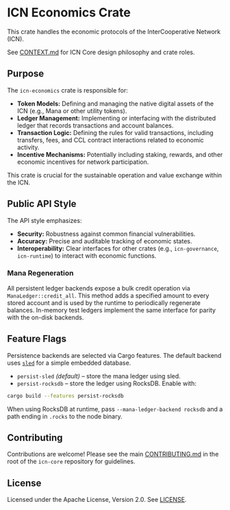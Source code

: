 # ICN Economics Crate

This crate handles the economic protocols of the InterCooperative Network (ICN).

See [CONTEXT.md](../CONTEXT.md) for ICN Core design philosophy and crate roles.

## Purpose

The `icn-economics` crate is responsible for:

*   **Token Models:** Defining and managing the native digital assets of the ICN (e.g., Mana or other utility tokens).
*   **Ledger Management:** Implementing or interfacing with the distributed ledger that records transactions and account balances.
*   **Transaction Logic:** Defining the rules for valid transactions, including transfers, fees, and CCL contract interactions related to economic activity.
*   **Incentive Mechanisms:** Potentially including staking, rewards, and other economic incentives for network participation.

This crate is crucial for the sustainable operation and value exchange within the ICN.

## Public API Style

The API style emphasizes:

*   **Security:** Robustness against common financial vulnerabilities.
*   **Accuracy:** Precise and auditable tracking of economic states.
*   **Interoperability:** Clear interfaces for other crates (e.g., `icn-governance`, `icn-runtime`) to interact with economic functions.

### Mana Regeneration

All persistent ledger backends expose a bulk credit operation via
`ManaLedger::credit_all`. This method adds a specified amount to every stored
account and is used by the runtime to periodically regenerate balances. In-memory
test ledgers implement the same interface for parity with the on-disk backends.

## Feature Flags

Persistence backends are selected via Cargo features. The default backend uses
[`sled`](https://crates.io/crates/sled) for a simple embedded database.

- `persist-sled` *(default)* – store the mana ledger using sled.
- `persist-rocksdb` – store the ledger using RocksDB. Enable with:

```bash
cargo build --features persist-rocksdb
```

When using RocksDB at runtime, pass `--mana-ledger-backend rocksdb` and a path
ending in `.rocks` to the node binary.

## Contributing

Contributions are welcome! Please see the main [CONTRIBUTING.md](../../CONTRIBUTING.md) in the root of the `icn-core` repository for guidelines.

## License

Licensed under the Apache License, Version 2.0. See [LICENSE](../../LICENSE). 